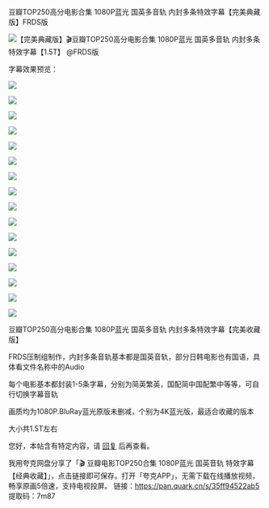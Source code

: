 

豆瓣TOP250高分电影合集 1080P蓝光 国英多音轨 内封多条特效字幕【完美典藏版】FRDS版

![【完美典藏版】🎬豆瓣TOP250高分电影合集 1080P蓝光 国英多音轨 内封多条特效字幕【1.5T】 @FRDS版](https://www.kuafuzys.com/upload/attach/202409/4_24FN2VH2BUXC5BN.png)

字幕效果预览：

![](https://www.kuafuzys.com/upload/attach/202402/4857_NWSMRR7NZZCDW4Z.jpg)

![](https://www.kuafuzys.com/upload/attach/202402/4857_7HD5CXMXZH9HF4X.jpg)

![](https://www.kuafuzys.com/upload/attach/202402/4857_QWES8NF3V9S5MV4.jpg)

![](https://www.kuafuzys.com/upload/attach/202402/4857_NNF9DGGCYPT9TUS.jpg)

![](https://www.kuafuzys.com/upload/attach/202402/4857_XAHDZDSK977W6ZB.jpg)

![](https://www.kuafuzys.com/upload/attach/202402/4857_A8EQDXUH64NTEND.jpg)

![](https://www.kuafuzys.com/upload/attach/202402/4857_4BK4G9RAV2HBG6Y.jpg)

![](https://www.kuafuzys.com/upload/attach/202402/4857_K6WJ9PQ8V62DB7H.jpg)

![](https://www.kuafuzys.com/upload/attach/202402/4857_G66X4FWK7ZYF4QV.jpg)

![](https://www.kuafuzys.com/upload/attach/202402/4857_C4PAJ8VJRRUFV8B.jpg)

![](https://www.kuafuzys.com/upload/attach/202402/4857_R7FV5SFW7BFHVYX.jpg)

![](https://www.kuafuzys.com/upload/attach/202402/4857_WWREWWVD5PR6QMB.jpg)

![](https://www.kuafuzys.com/upload/attach/202402/4857_7BCP2TMSQHW75NX.jpg)

![](https://www.kuafuzys.com/upload/attach/202402/4857_SPS9VCU2Q9D5XD2.jpg)

![](https://www.kuafuzys.com/upload/attach/202402/4857_V7PBDDP5EG3E5U7.jpg)

![](https://www.kuafuzys.com/upload/attach/202402/4857_7D9R9JSQYDSGWYJ.jpg)

豆瓣TOP250高分电影合集 1080P蓝光 国英多音轨 内封多条特效字幕【完美收藏版】

FRDS压制组制作，内封多条音轨基本都是国英音轨，部分日韩电影也有国语，具体看文件名称中的Audio

每个电影基本都封装1-5条字幕，分别为简英繁英，国配简中国配繁中等等，可自行切换字幕音轨

画质均为1080P.BluRay蓝光原版未删减，个别为4K蓝光版，最适合收藏的版本

大小共1.5T左右

您好，本帖含有特定内容，请 <u>回复</u> 后再查看。


我用夸克网盘分享了「🎬 豆瓣电影TOP250合集 1080P蓝光 国英音轨 特效字幕 【经典收藏】」，点击链接即可保存。打开「夸克APP」，无需下载在线播放视频，畅享原画5倍速，支持电视投屏。
链接：https://pan.quark.cn/s/35ff94522ab5
提取码：7m87